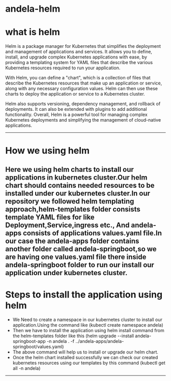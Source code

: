 # andela-helm

# what is helm

  Helm is a package manager for Kubernetes that simplifies the deployment and management of applications and services. It allows you to define, install, and upgrade complex Kubernetes applications with ease, by providing a templating system for YAML files that describe the various Kubernetes resources required to run your application.

  With Helm, you can define a "chart", which is a collection of files that describe the Kubernetes resources that make up an application or service, along with any necessary configuration values. Helm can then use these charts to deploy the application or service to a Kubernetes cluster.

  Helm also supports versioning, dependency management, and rollback of deployments. It can also be extended with plugins to add additional functionality. Overall, Helm is a powerful tool for managing complex Kubernetes deployments and simplifying the management of cloud-native applications.

------------------------------------------------------------------------------------------------------------------------------------------------------
# How we using helm

Here we using helm charts to install our applications in kubernetes cluster.Our helm chart should contains needed resources to be installed under our kubernetes cluster.In our repository we followed helm templating approach,helm-templates folder consists template YAML files for like Deployment,Service,ingress etc., And andela-apps consists of applications values.yaml file.In our case the andela-apps folder contains another folder called andela-springboot,so we are having one values.yaml file there inside andela-springboot folder to run our install our application under kubernetes cluster.
------------------------------------------------------------------------------------------------------------------------------------------------------
# Steps to install the application using helm

* We Need to create a namespace in our kubernetes cluster to install our application.Using the command like (kubectl create namespace andela)
* Then we have to install the application using helm install command from the helm-templates folder like this (helm upgrade --install andela-springboot-app -n andela . -f ../andela-apps/andela-springboot/values.yaml)
* The above command will help us to install or upgrade our helm chart.
* Once the helm chart installed successfully we can check our created kubernetes resources using our templates by this command (kubectl get all -n andela)
----------------------------------------------------------------------------------------------------------------------------------------------------------


